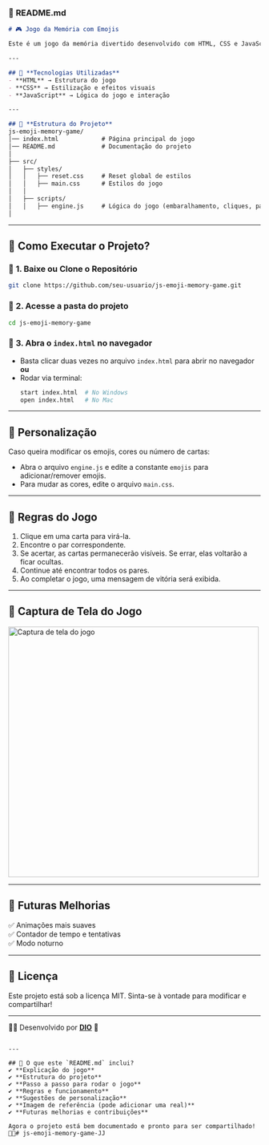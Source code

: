 ### 📄 **README.md**  

```md
# 🎮 Jogo da Memória com Emojis  

Este é um jogo da memória divertido desenvolvido com HTML, CSS e JavaScript, utilizando emojis como cartas. O objetivo é encontrar todos os pares de emojis no menor tempo possível.

---

## 📌 **Tecnologias Utilizadas**
- **HTML** → Estrutura do jogo  
- **CSS** → Estilização e efeitos visuais  
- **JavaScript** → Lógica do jogo e interação  

---

## 📂 **Estrutura do Projeto**  
js-emoji-memory-game/
│── index.html            # Página principal do jogo
│── README.md             # Documentação do projeto
│
├── src/
│   ├── styles/
│   │   ├── reset.css     # Reset global de estilos
│   │   ├── main.css      # Estilos do jogo
│   │
│   ├── scripts/
│   │   ├── engine.js     # Lógica do jogo (embaralhamento, cliques, pares)
│
```
---

## 🚀 **Como Executar o Projeto?**

### 🔹 **1. Baixe ou Clone o Repositório**
```sh
git clone https://github.com/seu-usuario/js-emoji-memory-game.git
```

### 🔹 **2. Acesse a pasta do projeto**
```sh
cd js-emoji-memory-game
```

### 🔹 **3. Abra o `index.html` no navegador**
- Basta clicar duas vezes no arquivo `index.html` para abrir no navegador **ou**  
- Rodar via terminal:  
  ```sh
  start index.html  # No Windows
  open index.html   # No Mac
  ```

---

## 🎨 **Personalização**
Caso queira modificar os emojis, cores ou número de cartas:
- Abra o arquivo `engine.js` e edite a constante `emojis` para adicionar/remover emojis.  
- Para mudar as cores, edite o arquivo `main.css`.  

---

## 🎯 **Regras do Jogo**
1. Clique em uma carta para virá-la.  
2. Encontre o par correspondente.  
3. Se acertar, as cartas permanecerão visíveis. Se errar, elas voltarão a ficar ocultas.  
4. Continue até encontrar todos os pares.  
5. Ao completar o jogo, uma mensagem de vitória será exibida.  

---

## 📸 **Captura de Tela do Jogo**
<img src="https://via.placeholder.com/500x300?text=Captura+de+Tela+do+Jogo" alt="Captura de tela do jogo" width="500">

---

## 📌 **Futuras Melhorias**
✅ Animações mais suaves  
✅ Contador de tempo e tentativas  
✅ Modo noturno  

---

## 📜 **Licença**
Este projeto está sob a licença MIT. Sinta-se à vontade para modificar e compartilhar!  

---

👨‍💻 Desenvolvido por **[DIO](https://github.com/digitalinnovationone/js-emoji-memory-game)** 🚀  
```

---

## 📌 O que este `README.md` inclui?
✔️ **Explicação do jogo**  
✔️ **Estrutura do projeto**  
✔️ **Passo a passo para rodar o jogo**  
✔️ **Regras e funcionamento**  
✔️ **Sugestões de personalização**  
✔️ **Imagem de referência (pode adicionar uma real)**  
✔️ **Futuras melhorias e contribuições**  

Agora o projeto está bem documentado e pronto para ser compartilhado! 🎉🚀# js-emoji-memory-game-JJ
